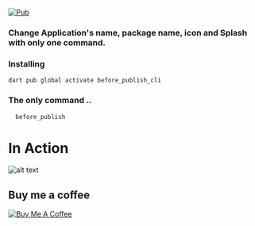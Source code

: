 [![Pub](https://img.shields.io/pub/v/before_publish_cli.svg)](https://pub.dev/packages/before_publish_cli)

### Change Application's name, package name, icon and Splash with only one command.

### Installing
```shell
dart pub global activate before_publish_cli
```
### The only command ..
```shell
  before_publish
```

# In Action
![alt text](https://github.com/MoGaaber/before_publish_cli/blob/master/assets/overview.gif?raw=true)





## Buy me a coffee
<a href="https://www.buymeacoffee.com/mogaber" target="_blank"><img src="https://www.buymeacoffee.com/assets/img/custom_images/orange_img.png" alt="Buy Me A Coffee" style="height: auto !important;width: auto !important;" ></a>
